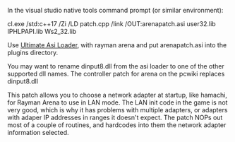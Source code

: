 In the visual studio native tools command prompt (or similar environment):

cl.exe /std:c++17 /Zi /LD patch.cpp /link /OUT:arenapatch.asi user32.lib IPHLPAPI.lib Ws2_32.lib

Use [Ultimate Asi Loader](https://github.com/ThirteenAG/Ultimate-ASI-Loader), with rayman arena and put arenapatch.asi into the plugins directory.

You may want to rename dinput8.dll from the asi loader to one of the other supported dll names.
The controller patch for arena on the pcwiki replaces dinput8.dll

This patch allows you to choose a network adapter at startup, like hamachi, for Rayman Arena to use in LAN mode.
The LAN init code in the game is not very good, which is why it has problems with multiple adapters, or adapters with adaper IP addresses in ranges it doesn't expect.
The patch NOPs out most of a couple of routines, and hardcodes into them the network adapter information selected.
